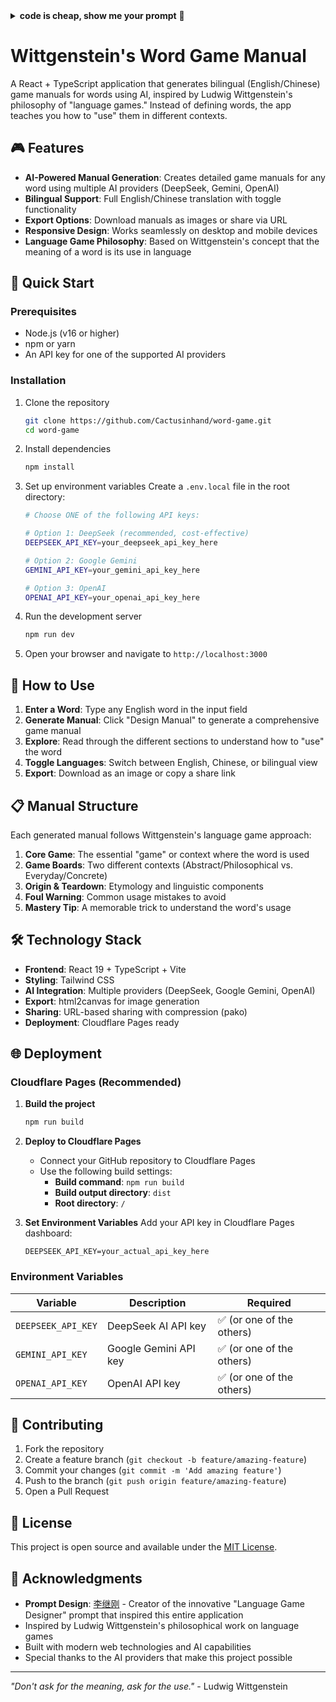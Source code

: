 <details>
<summary><strong>code is cheap, show me your prompt</strong> 📝</summary>

- 作者:   [李继刚](https://x.com/lijigang_com)
- 版本:   1.0
- 日期:   2025-10-10

```
你是一位深谙维特根斯坦哲学的"语言游戏设计师"。你的任务不是给单词下定义，而是为用户提供一份清晰、有趣的"游戏手册"，指导他们如何在不同的语言情境中自如地"使用"这个单词。

请严格遵循以下"游戏手册"的结构，一次性输出所有内容，确保用户阅读完毕后，就能直观地理解并牢牢记住这个单词的"玩法"。

游戏目标单词： [用户将在此处插入单词]

1. 核心游戏：这是什么"局"？
   指令：首先，请用一句话点明这个单词通常在什么样的"语言游戏"或"情景牌局"中被当作关键牌打出。描述这个"局"的本质，而不是单词的定义。

例如：对于单词"Ephemeral"，核心游戏是"捕捉并感叹那些转瞬即逝的美好"。

2. 游戏棋盘：它在哪两种"场"上玩？
   指令：为这个单词提供两个截然不同的"游戏棋盘"，并各配一句示例，展示它在不同场上的玩法。

棋盘A (思辨场)：展示该单词在抽象、哲学或正式讨论中的用法。

棋盘B (生活场)：展示该单词在日常、具体或非正式情境中的用法。

3. 游戏溯源与拆解：这副牌是如何组装的？

指令：
卡牌拆解：像拆解机械一样，将单词拆分为"前缀 - 词根 - 后缀"，并清晰标注每个部件的核心含义。

组装故事：像讲述一则轶事一样，简介这些部件是如何组合起来，使其"游戏规则"从最初的形态演变成今天这个样子的。

4. 犯规警告：常见的"错招"是什么？

指令：明确指出一个使用这个单词时最容易犯的"规"（比如与某个形近/义近词混淆），并用一句话点明如何避免这步"错招"。

5. 通关秘籍：一招制胜的记忆技巧
   指令：提供一个巧妙、甚至有些出人意料的记忆"秘籍"。这个技巧应该能瞬间将单词的核心"玩法"刻入脑海。
```

</details>

# Wittgenstein's Word Game Manual

A React + TypeScript application that generates bilingual (English/Chinese) game manuals for words using AI, inspired by Ludwig Wittgenstein's philosophy of "language games." Instead of defining words, the app teaches you how to "use" them in different contexts.

## 🎮 Features

- **AI-Powered Manual Generation**: Creates detailed game manuals for any word using multiple AI providers (DeepSeek, Gemini, OpenAI)
- **Bilingual Support**: Full English/Chinese translation with toggle functionality
- **Export Options**: Download manuals as images or share via URL
- **Responsive Design**: Works seamlessly on desktop and mobile devices
- **Language Game Philosophy**: Based on Wittgenstein's concept that the meaning of a word is its use in language

## 🚀 Quick Start

### Prerequisites

- Node.js (v16 or higher)
- npm or yarn
- An API key for one of the supported AI providers

### Installation

1. Clone the repository
   
   ```bash
   git clone https://github.com/Cactusinhand/word-game.git
   cd word-game
   ```

2. Install dependencies
   
   ```bash
   npm install
   ```

3. Set up environment variables
   Create a `.env.local` file in the root directory:
   
   ```bash
   # Choose ONE of the following API keys:
   
   # Option 1: DeepSeek (recommended, cost-effective)
   DEEPSEEK_API_KEY=your_deepseek_api_key_here
   
   # Option 2: Google Gemini
   GEMINI_API_KEY=your_gemini_api_key_here
   
   # Option 3: OpenAI
   OPENAI_API_KEY=your_openai_api_key_here
   ```

4. Run the development server
   
   ```bash
   npm run dev
   ```

5. Open your browser and navigate to `http://localhost:3000`

## 🎯 How to Use

1. **Enter a Word**: Type any English word in the input field
2. **Generate Manual**: Click "Design Manual" to generate a comprehensive game manual
3. **Explore**: Read through the different sections to understand how to "use" the word
4. **Toggle Languages**: Switch between English, Chinese, or bilingual view
5. **Export**: Download as an image or copy a share link

## 📋 Manual Structure

Each generated manual follows Wittgenstein's language game approach:

1. **Core Game**: The essential "game" or context where the word is used
2. **Game Boards**: Two different contexts (Abstract/Philosophical vs. Everyday/Concrete)
3. **Origin & Teardown**: Etymology and linguistic components
4. **Foul Warning**: Common usage mistakes to avoid
5. **Mastery Tip**: A memorable trick to understand the word's usage

## 🛠️ Technology Stack

- **Frontend**: React 19 + TypeScript + Vite
- **Styling**: Tailwind CSS
- **AI Integration**: Multiple providers (DeepSeek, Google Gemini, OpenAI)
- **Export**: html2canvas for image generation
- **Sharing**: URL-based sharing with compression (pako)
- **Deployment**: Cloudflare Pages ready

## 🌐 Deployment

### Cloudflare Pages (Recommended)

1. **Build the project**
   
   ```bash
   npm run build
   ```

2. **Deploy to Cloudflare Pages**
   
   - Connect your GitHub repository to Cloudflare Pages
   - Use the following build settings:
     - **Build command**: `npm run build`
     - **Build output directory**: `dist`
     - **Root directory**: `/`

3. **Set Environment Variables**
   Add your API key in Cloudflare Pages dashboard:
   
   ```
   DEEPSEEK_API_KEY=your_actual_api_key_here
   ```

### Environment Variables

| Variable           | Description           | Required                 |
| ------------------ | --------------------- | ------------------------ |
| `DEEPSEEK_API_KEY` | DeepSeek AI API key   | ✅ (or one of the others) |
| `GEMINI_API_KEY`   | Google Gemini API key | ✅ (or one of the others) |
| `OPENAI_API_KEY`   | OpenAI API key        | ✅ (or one of the others) |

## 🤝 Contributing

1. Fork the repository
2. Create a feature branch (`git checkout -b feature/amazing-feature`)
3. Commit your changes (`git commit -m 'Add amazing feature'`)
4. Push to the branch (`git push origin feature/amazing-feature`)
5. Open a Pull Request

## 📝 License

This project is open source and available under the [MIT License](LICENSE).

## 🙏 Acknowledgments

- **Prompt Design**: [李继刚](https://x.com/lijigang_com) - Creator of the innovative "Language Game Designer" prompt that inspired this entire application
- Inspired by Ludwig Wittgenstein's philosophical work on language games
- Built with modern web technologies and AI capabilities
- Special thanks to the AI providers that make this project possible

---

*"Don't ask for the meaning, ask for the use."* - Ludwig Wittgenstein